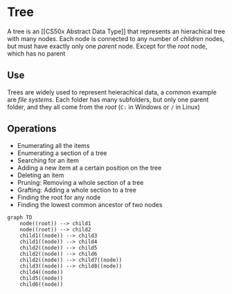 # Tree
A tree is an [[CS50x Abstract Data Type]] that represents an hierachical tree with many nodes. Each node is connected to any number of *children* nodes, but must have exactly only one *parent* node. Except for the *root* node, which has no parent

## Use
Trees are widely used to represent heierachical data, a common example are *file systems*. Each folder has many subfolders, but only one parent folder, and they all come from the *root* (`C:` in Windows or `/` in Linux)

## Operations
- Enumerating all the items
- Enumerating a section of a tree
- Searching for an item
- Adding a new item at a certain position on the tree
- Deleting an item
- Pruning: Removing a whole section of a tree
- Grafting: Adding a whole section to a tree
- Finding the root for any node
- Finding the lowest common ancestor of two nodes

```mermaid
graph TD
    node((root)) --> child1
    node((root)) --> child2
    child1((node)) --> child3
    child1((node)) --> child4
    child2((node)) --> child5
    child2((node)) --> child6
    child2((node)) --> child7((node))
    child3((node)) --> child8((node))
    child4((node))
    child5((node))
    child6((node))
```

